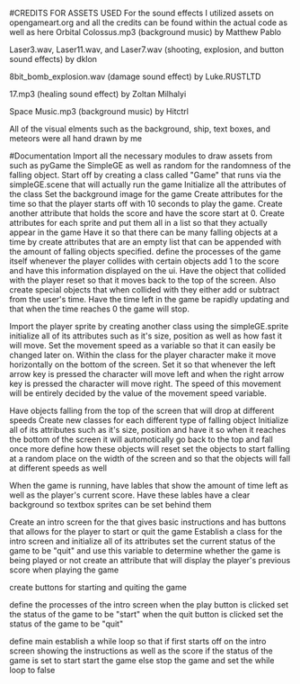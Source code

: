 #CREDITS FOR ASSETS USED
For the sound effects I utilized assets on opengameart.org and all the credits can be found within the actual code as well as here
Orbital Colossus.mp3 (background music) by Matthew Pablo

Laser3.wav, Laser11.wav, and Laser7.wav (shooting, explosion, and button sound effects) by dklon

8bit_bomb_explosion.wav (damage sound effect) by Luke.RUSTLTD

17.mp3 (healing sound effect) by Zoltan Milhalyi

Space Music.mp3 (background music) by Hitctrl

All of the visual elments such as the background, ship, text boxes, and meteors were all hand drawn by me



#Documentation
Import all the necessary modules to draw assets from such as pyGame the SimpleGE as well as random for the randomness of the falling object.
Start off by creating a class called "Game" that runs via the simpleGE.scene that will actually run the game
  Initialize all the attributes of the class
    Set the background image for the game
    Create attributes for the time so that the player starts off with 10 seconds to play the game. Create another attribute that holds the score and have the score start at 0.
    Create attributes for each sprite and put them all in a list so that they actually appear in the game
    Have it so that there can be many falling objects at a time by create attributes that are an empty list that can be appended with the amount of falling objects specified.
  define the processes of the game itself
    whenever the player collides with certain objects add 1 to the score and have this information displayed on the ui. Have the object that collided with the player reset so that it moves back to the top of the screen. Also create special objects that when collided with they either add or subtract from the user's time.
    Have the time left in the game be rapidly updating and that when the time reaches 0 the game will stop.

Import the player sprite by creating another class using the simpleGE.sprite
  initialize all of its attributes such as it's size, position as well as how fast it will move. Set the movement speed as a variable so that it can easily be changed later on.
  Within the class for the player character make it move horizontally on the bottom of the screen. Set it so that whenever the left arrow key is pressed the character will move left and when the right arrow key is pressed the character will move right.
  The speed of this movement will be entirely decided by the value of the movement speed variable.

Have objects falling from the top of the screen that will drop at different speeds
Create new classes for each different type of falling object
  Initialize all of its attributes such as it's size, position and have it so when it reaches the bottom of the screen it will automotically go back to the top and fall once more
  define how these objects will reset
    set the objects to start falling at a random place on the width of the screen and so that the objects will fall at different speeds as well


When the game is running, have lables that show the amount of time left as well as the player's current score. Have these lables have a clear background so textbox sprites can be set behind them

Create an intro screen for the that gives basic instructions and has buttons that allows for the player to start or quit the game
Establish a class for the intro screen and initialize all of its attributes
  set the current status of the game to be "quit" and use this variable to determine whether the game is being played or not
  create an attribute that will display the player's previous score when playing the game

  create buttons for starting and quiting the game

  define the processes of the intro screen
    when the play button is clicked set the status of the game to be "start"
    when the quit button is clicked set the status of the game to be "quit"



define main
  establish a while loop so that if first starts off on the intro screen showing the instructions as well as the score
    if the status of the game is set to start
      start the game
    else
      stop the game and set the while loop to false
